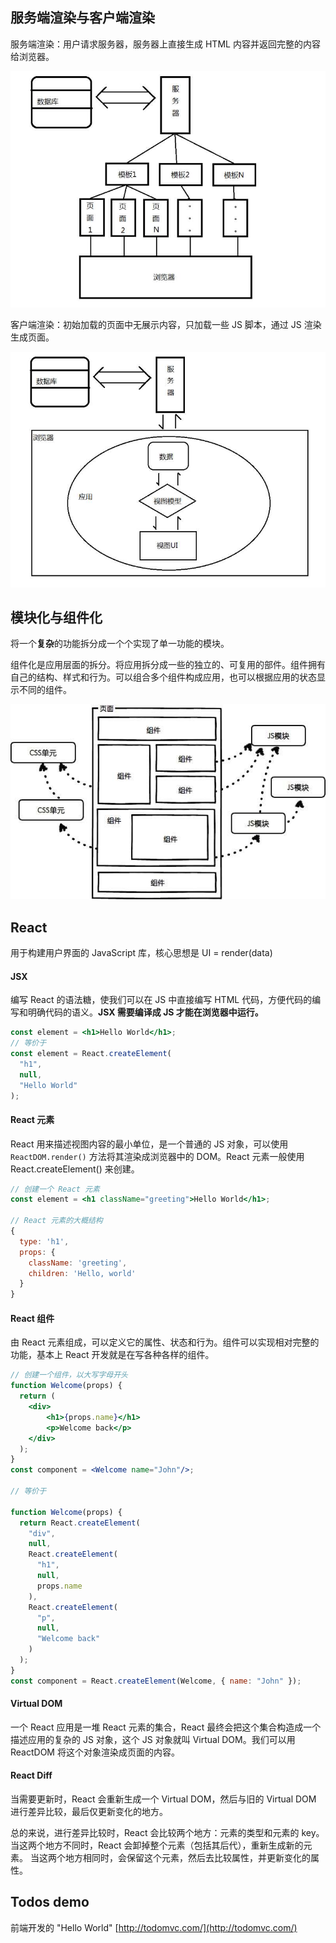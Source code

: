 ## 服务端渲染与客户端渲染

服务端渲染：用户请求服务器，服务器上直接生成 HTML 内容并返回完整的内容给浏览器。

![Website](/images/website.jpg)

客户端渲染：初始加载的页面中无展示内容，只加载一些 JS 脚本，通过 JS 渲染生成页面。

![Webapp](/images/webapp.jpg)

## 模块化与组件化

将一个**复杂**的功能拆分成一个个实现了单一功能的模块。

组件化是应用层面的拆分。将应用拆分成一些的独立的、可复用的部件。组件拥有自己的结构、样式和行为。可以组合多个组件构成应用，也可以根据应用的状态显示不同的组件。

![Modular And Componentized](/images/modularAndComponentized.jpg)

## React

用于构建用户界面的 JavaScript 库，核心思想是 UI = render(data)

#### JSX

编写 React 的语法糖，使我们可以在 JS 中直接编写 HTML 代码，方便代码的编写和明确代码的语义。**JSX 需要编译成 JS 才能在浏览器中运行。**

```jsx
const element = <h1>Hello World</h1>;
// 等价于
const element = React.createElement(
  "h1",
  null,
  "Hello World"
);
```

#### React 元素

React 用来描述视图内容的最小单位，是一个普通的 JS 对象，可以使用 `ReactDOM.render()` 方法将其渲染成浏览器中的 DOM。React 元素一般使用 React.createElement() 来创建。

```jsx
// 创建一个 React 元素
const element = <h1 className="greeting">Hello World</h1>;

// React 元素的大概结构
{
  type: 'h1',
  props: {
    className: 'greeting',
    children: 'Hello, world'
  }
}
```

#### React 组件

由 React 元素组成，可以定义它的属性、状态和行为。组件可以实现相对完整的功能，基本上 React 开发就是在写各种各样的组件。

```jsx
// 创建一个组件，以大写字母开头
function Welcome(props) {
  return (
    <div>
        <h1>{props.name}</h1>
        <p>Welcome back</p>
    </div>
  );
}
const component = <Welcome name="John"/>;

// 等价于

function Welcome(props) {
  return React.createElement(
    "div",
    null,
    React.createElement(
      "h1",
      null,
      props.name
    ),
    React.createElement(
      "p",
      null,
      "Welcome back"
    )
  );
}
const component = React.createElement(Welcome, { name: "John" });
```

#### Virtual DOM

一个 React 应用是一堆 React 元素的集合，React 最终会把这个集合构造成一个描述应用的复杂的 JS 对象，这个 JS 对象就叫 Virtual DOM。我们可以用 ReactDOM 将这个对象渲染成页面的内容。

#### React Diff

当需要更新时，React 会重新生成一个 Virtual DOM，然后与旧的 Virtual DOM 进行差异比较，最后仅更新变化的地方。

总的来说，进行差异比较时，React 会比较两个地方：元素的类型和元素的 key。
当这两个地方不同时，React 会卸掉整个元素（包括其后代），重新生成新的元素。
当这两个地方相同时，会保留这个元素，然后去比较属性，并更新变化的属性。

## Todos demo

前端开发的 "Hello World"
[http://todomvc.com/](http://todomvc.com/)
